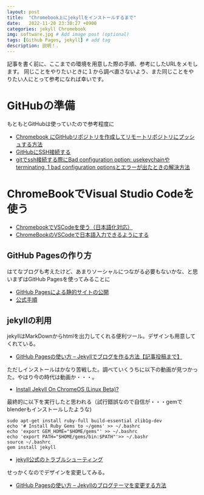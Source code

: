 ```yaml
---
layout: post
title:  "Chromebook上にjekyllをインストールするまで"
date:   2022-11-20 23:30:27 +0900
categories: jekyll Chromebook
img: software.jpg # Add image post (optional)
tags: [Github Pages, jekyll] # add tag
description: 説明！.
---
```


記事を書く前に、ここまでの環境を用意した際の手順、参考にしたURLをメモします。
同じことをやりたいときに１から調べ直さないよう、また同じことをやりたい人にとって参考になれば幸いです。

# GitHubの準備
もともとGitHubは使っていたので参考程度に

- [Chromebook にGitHubリポジトリを作成してリモートリポジトリにプッシュする方法](https://kewton.blog/archives/510#i-0)
- [GitHubにSSH接続する](https://hishitu.net/posts/githubsshkeys/)
- [gitでssh接続する際にBad configuration option: usekeychainやterminating, 1 bad configuration optionsとエラーが出たときの解決方法](https://qiita.com/kaino5454/items/98dcf3a996f2074e0074)

# ChromeBookでVisual Studio Codeを使う
- [ChromebookでVSCodeを使う（日本語化対応）](https://www.tenohira.xyz/tech/vscode-install-chromebook/)
- [ChromeBookのVSCodeで日本語入力できるようにする](https://gotoblog.org/chromebook-vscode-japanese/)

## GitHub Pagesの作り方
はてなブログも考えたけど、あまりソーシャルにつながる必要もないかな、と思いまずはGitHub Pagesを使ってみることに

- [GitHub Pagesによる静的サイトの公開](https://note.com/npaka/n/n9040538e2edd)
- [公式手順](https://docs.github.com/ja/pages/getting-started-with-github-pages/creating-a-github-pages-site)

## jekyllの利用
jekyllはMarkDownからhtmlを出力してくれる便利ツール。デザインも用意してくれている。

- [GitHub Pagesの使い方 – Jekyllでブログを作る方法【記事投稿まで】](https://howpon.com/9443)

ただしインストールはかなり苦戦した。調べていくうちに以下の動画が見つかった。やはり今の時代は動画か・・・。

- [Install Jekyll On ChromeOS (Linux Beta)?](https://youtu.be/lZrOVh-4CAw)

最終的に以下を実行したと思われる（試行錯誤なので自信が・・・gemでblenderもインストールしたような)
```
sudo apt-get install ruby-full build-essential zlib1g-dev
echo '# Install Ruby Gems to ~/gems' >> ~/.bashrc
echo 'export GEM_HOME="$HOME/gems"' >> ~/.bashrc
echo 'export PATH="$HOME/gems/bin:$PATH"'>> ~/.bashr
source ~/.bashrc
gem install jekyll 
```

- [jekyll公式のトラブルシューティング](http://jekyllrb-ja.github.io/docs/troubleshooting/)

せっかくなのでデザインを変更してみる。

- [GitHub Pagesの使い方 – Jekyllのブログテーマを変更する方法](https://howpon.com/10476)